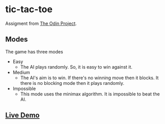 # tic-tac-toe

Assigment from [The Odin Project](https://www.theodinproject.com/lessons/node-path-javascript-tic-tac-toe).

## Modes
The game has three modes 

- Easy
  + The AI plays randomly. So, it is easy to win against it.
- Medium
  + The AI's aim is to win. If there's no winning move then it blocks. It there is no blocking mode then it plays randomly.
- Impossible
  + This mode uses the minimax algorithm. It is impossible to beat the AI.

## [Live Demo](https://thabomoloi.github.io/tic-tac-toe/)
